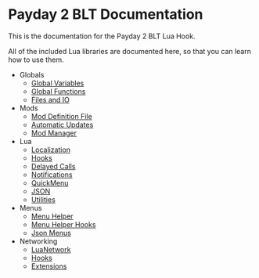 # Payday 2 BLT Documentation

This is the documentation for the Payday 2 BLT Lua Hook.  

All of the included Lua libraries are documented here, so that you can learn how to use them.  

- Globals
	- [Global Variables](globals/variables.md)
	- [Global Functions](globals/functions.md)
	- [Files and IO](globals/file.md)
- Mods
	- [Mod Definition File](mods/definition.md)
	- [Automatic Updates](mods/updates.md)
	- [Mod Manager](mods/manager.md)
- Lua
	- [Localization](lua/localization.md)
	- [Hooks](lua/hooks.md)
	- [Delayed Calls](lua/delayed_calls.md)
	- [Notifications](lua/notifications.md)
	- [QuickMenu](lua/quick_menu.md)
	- [JSON](lua/json.md)
	- [Utilities](lua/utils.md)
- Menus
	- [Menu Helper](lua/menu/menu_helper.md)
	- [Menu Helper Hooks](lua/menu/menu_helper_hooks.md)
	- [Json Menus](lua/menu/json_menu.md)
- Networking
	- [LuaNetwork](lua/network/network.md)
	- [Hooks](lua/network/hooks.md)
	- [Extensions](lua/network/extensions.md)
